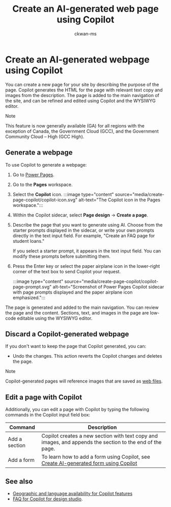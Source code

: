 ﻿---
title: Create an AI-generated web page using Copilot
description: Learn how to create an AI-generated webpage using Copilot in Power Pages.
author: ckwan-ms
ms.topic: conceptual
ms.custom: 
ms.date: 06/12/2024
ms.subservice:
ms.author: ckwan
ms.reviewer: dmartens
ms.collection: 
    - bap-ai-copilot
contributors:
    - ProfessorKendrick
    - clromano
    - DanaMartens
---
# Create an AI-generated webpage using Copilot

You can create a new page for your site by describing the purpose of the page. Copilot generates the HTML for the page with relevant text copy and images from the description. The page is added to the main navigation of the site, and can be refined and edited using Copilot and the WYSIWYG editor.

> [!NOTE]
> This feature is now generally available (GA) for all regions with the exception of Canada, the Government Cloud (GCC), and the Government Community Cloud – High (GCC High).

## Generate a webpage

To use Copilot to generate a webpage:

1. Go to [Power Pages](https://make.powerpages.microsoft.com/).

1. Go to the **Pages** workspace.

1. Select the **Copilot** icon.
   :::image type="content" source="media/create-page-copilot/copilot-icon.svg" alt-text="The Copilot icon in the Pages workspace.":::

1. Within the Copilot sidecar, select **Page design** -> **Create a page**.

1. Describe the page that you want to generate using AI. Choose from the starter prompts displayed in the sidecar, or write your own prompts directly in the text input field. For example, "Create an FAQ page for student loans."

    If you select a starter prompt, it appears in the text input field. You can modify these prompts before submitting them.

1. Press the Enter key or select the paper airplane icon in the lower-right corner of the text box to send Copilot your request.

    :::image type="content" source="media/create-page-copilot/copilot-page-prompt.svg" alt-text="Screenshot of Power Pages Copilot sidecar with page prompts displayed and the paper airplane icon emphasized.":::

The page is generated and added to the main navigation. You can review the page and the content. Sections, text, and images in the page are low-code editable using the WYSIWYG editor.

## Discard a Copilot-generated webpage

If you don't want to keep the page that Copilot generated, you can:

- Undo the changes. This action reverts the Copilot changes and deletes the page.

> [!NOTE]
> Copilot-generated pages will reference images that are saved as [web files](../configure/web-files.md).

## Edit a page with Copilot

Additionally, you can edit a page with Copilot by typing the following commands in the Copilot input field box:

|Command  |Description  |
|---------|---------|
|Add a section    | Copilot creates a new section with text copy and images, and appends the section to the end of the page.         |
|Add a form     | To learn how to add a form using Copilot, see [Create AI-generated form using Copilot](add-form-copilot.md)         |

## See also
- [Geographic and language availability for Copilot features](https://aka.ms/bapcopilot-intl-report-external)
- [FAQ for Copilot for design studio](../faqs-design-studio.md).
